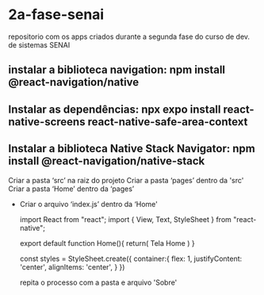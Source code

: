 # 2a-fase-senai
repositorio com os apps criados durante a segunda fase do curso de dev. de sistemas SENAI

instalar a biblioteca navigation:
npm install @react-navigation/native
----------------------------------------------------------------------
 Instalar as dependências:
 npx expo install react-native-screens react-native-safe-area-context
 ---------------------------------------------------------------------
  Instalar a biblioteca Native Stack Navigator:
  npm install @react-navigation/native-stack
  --------------------------------------------------------------------
  
  Criar a pasta ‘src’ na raiz do projeto
  Criar a pasta ‘pages’ dentro da 'src'
  Criar a pasta ‘Home’ dentro da ‘pages’
  - Criar o arquivo ‘index.js’ dentro da ‘Home'
    
    
    import React from "react";
    import { View, Text, StyleSheet } from "react-native";
    
    export default function Home(){
        return(
            <View style={styles.container}>
                <Text>Tela Home</Text>
            </View>
        )
    }
    
    const styles = StyleSheet.create({
        container:{
            flex: 1,
            justifyContent: 'center',
            alignItems: 'center',
        }
    })

    repita o processo com a pasta e arquivo 'Sobre'
    
   
